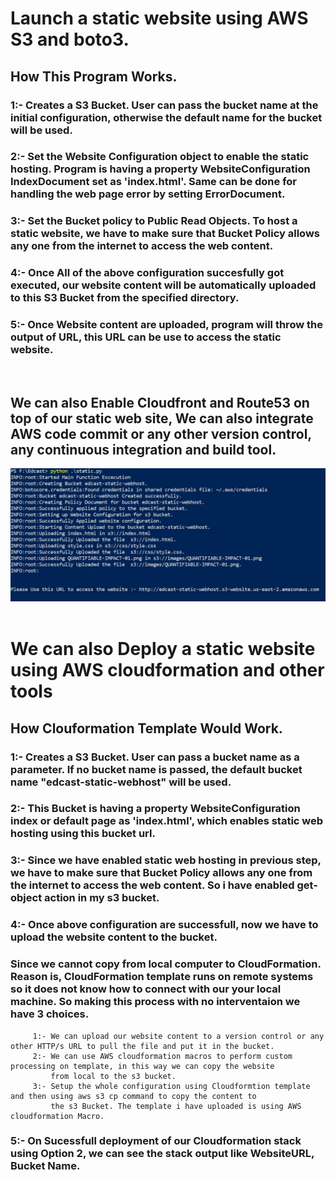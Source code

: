 <h1>Launch a static website using AWS S3 and boto3.</h1>
<h2>How This Program Works.</h2>
  <h3>1:- Creates a S3 Bucket. User can pass the bucket name at the initial configuration, otherwise the default name for the bucket will be used.<h3>
  <h3>2:- Set the Website Configuration object to enable the static hosting. Program is having a property WebsiteConfiguration IndexDocument set as 'index.html'. Same can be done for handling the web page error by setting ErrorDocument.
  <h3>3:- Set the Bucket policy to Public Read Objects. To host a static website, we have to make sure that Bucket Policy allows any one from the internet to access the                   web content. <h3>
  <h3>4:- Once All of the above configuration succesfully got executed, our website content will be automatically uploaded to this S3 Bucket from the specified     directory.
  <h3>5:- Once Website content are uploaded, program will throw the output of URL, this URL can be use to access the static website.</h3></br>
    
    
 <h2> We can also Enable Cloudfront and Route53 on top of our static web site, We can also integrate AWS code commit or any other version control, any continuous integration and build tool. </h2>
    
    
    
    
 ![alt text](https://github.com/shivanis400/ProgrammingCPP/blob/master/static-log.JPG?raw=true)</br>
 </br>
 
 

 
 <h1>We can also Deploy a static website using AWS cloudformation and other tools</h1>
 <h2>How Clouformation Template Would Work.</h2>
  <h3>1:- Creates a S3 Bucket. User can pass a bucket name as a parameter. If no bucket name is passed, the default bucket name  "edcast-static-webhost" will be used.
  <h3>2:- This Bucket is having a property WebsiteConfiguration index or default page as 'index.html', which enables static web hosting using this bucket url.
  <h3>3:- Since we have enabled static web hosting in previous step, we have to make sure that Bucket Policy allows any one from the internet to access the web content. So i have enabled get-object action in my s3 bucket. 
  <h3>4:- Once above configuration are successfull, now we have to upload the website content to the bucket.</h3>
          <h3> Since we cannot copy from local computer to CloudFormation. Reason is, CloudFormation template runs on remote systems so it does not know how to connect with our your local machine. So making this process with no interventaion we have 3 choices.</h3>
           
         1:- We can upload our website content to a version control or any other HTTP/s URL to pull the file and put it in the bucket. 
         2:- We can use AWS cloudformation macros to perform custom processing on template, in this way we can copy the website
             from local to the s3 bucket.
         3:- Setup the whole configuration using Cloudformtion template and then using aws s3 cp command to copy the content to
             the s3 Bucket. The template i have uploaded is using AWS cloudformation Macro.
    
  <h3>5:-  On Sucessfull deployment of our Cloudformation stack using Option 2, we can see the stack output like WebsiteURL, Bucket Name.</h3>
